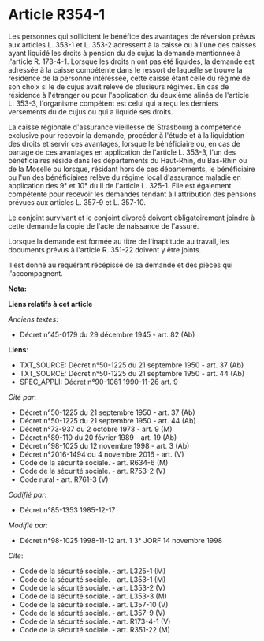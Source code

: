 # Article R354-1

Les personnes qui sollicitent le bénéfice des avantages de réversion prévus aux articles L. 353-1 et L. 353-2 adressent à la
caisse ou à l'une des caisses ayant liquidé les droits à pension du de cujus la demande mentionnée à l'article R. 173-4-1.
Lorsque les droits n'ont pas été liquidés, la demande est adressée à la caisse compétente dans le ressort de laquelle se
trouve la résidence de la personne intéressée, cette caisse étant celle du régime de son choix si le de cujus avait relevé de
plusieurs régimes. En cas de résidence à l'étranger ou pour l'application du deuxième alinéa de l'article L. 353-3,
l'organisme compétent est celui qui a reçu les derniers versements du de cujus ou qui a liquidé ses droits.

La caisse régionale d'assurance vieillesse de Strasbourg a compétence exclusive pour recevoir la demande, procéder à l'étude
et à la liquidation des droits et servir ces avantages, lorsque le bénéficiaire ou, en cas de partage de ces avantages en
application de l'article L. 353-3, l'un des bénéficiaires réside dans les départements du Haut-Rhin, du Bas-Rhin ou de la
Moselle ou lorsque, résidant hors de ces départements, le bénéficiaire ou l'un des bénéficiaires relève du régime local
d'assurance maladie en application des 9° et 10° du II de l'article L. 325-1. Elle est également compétente pour recevoir les
demandes tendant à l'attribution des pensions prévues aux articles L. 357-9 et L. 357-10.

Le conjoint survivant et le conjoint divorcé doivent obligatoirement joindre à cette demande la copie de l'acte de naissance
de l'assuré. 

Lorsque la demande est formée au titre de l'inaptitude au travail, les documents prévus à l'article R. 351-22 doivent y être
joints.

Il est donné au requérant récépissé de sa demande et des pièces qui l'accompagnent.

**Nota:**



**Liens relatifs à cet article**

_Anciens textes_:

  - Décret n°45-0179 du 29 décembre 1945 - art. 82 (Ab)

**Liens**:

  - TXT_SOURCE: Décret n°50-1225 du 21 septembre 1950 - art. 37 (Ab)
  - TXT_SOURCE: Décret n°50-1225 du 21 septembre 1950 - art. 44 (Ab)
  - SPEC_APPLI: Décret n°90-1061 1990-11-26 art. 9

_Cité par_:

  - Décret n°50-1225 du 21 septembre 1950 - art. 37 (Ab)
  - Décret n°50-1225 du 21 septembre 1950 - art. 44 (Ab)
  - Décret n°73-937 du 2 octobre 1973 - art. 9 (M)
  - Décret n°89-110 du 20 février 1989 - art. 19 (Ab)
  - Décret n°98-1025 du 12 novembre 1998 - art. 3 (Ab)
  - Décret n°2016-1494 du 4 novembre 2016 - art. (V)
  - Code de la sécurité sociale. - art. R634-6 (M)
  - Code de la sécurité sociale. - art. R753-2 (V)
  - Code rural - art. R761-3 (V)

_Codifié par_:

  - Décret n°85-1353 1985-12-17

_Modifié par_:

  - Décret n°98-1025 1998-11-12 art. 1 3° JORF 14 novembre 1998

_Cite_:

  - Code de la sécurité sociale. - art. L325-1 (M)
  - Code de la sécurité sociale. - art. L353-1 (M)
  - Code de la sécurité sociale. - art. L353-2 (V)
  - Code de la sécurité sociale. - art. L353-3 (M)
  - Code de la sécurité sociale. - art. L357-10 (V)
  - Code de la sécurité sociale. - art. L357-9 (V)
  - Code de la sécurité sociale. - art. R173-4-1 (V)
  - Code de la sécurité sociale. - art. R351-22 (M)
